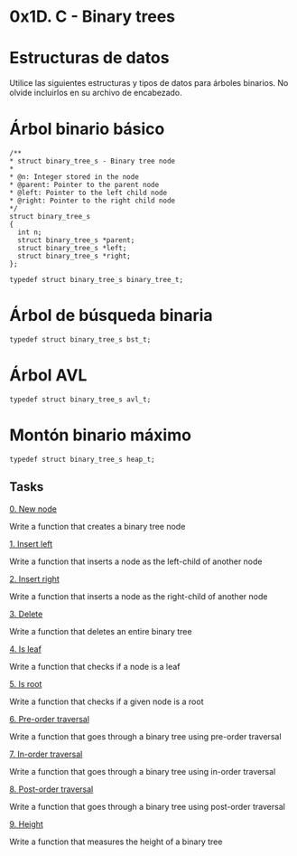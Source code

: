 # 0x1D. C - Binary trees


# Estructuras de datos
Utilice las siguientes estructuras y tipos de datos para árboles binarios. No olvide incluirlos en su archivo de encabezado.

# Árbol binario básico

    /**
    * struct binary_tree_s - Binary tree node
    *
    * @n: Integer stored in the node
    * @parent: Pointer to the parent node
    * @left: Pointer to the left child node
    * @right: Pointer to the right child node
    */
    struct binary_tree_s
    {
      int n;
      struct binary_tree_s *parent;
      struct binary_tree_s *left;
      struct binary_tree_s *right;
    };

    typedef struct binary_tree_s binary_tree_t;
 
# Árbol de búsqueda binaria
    typedef struct binary_tree_s bst_t;
# Árbol AVL
    typedef struct binary_tree_s avl_t;
# Montón binario máximo
    typedef struct binary_tree_s heap_t;


## Tasks

[0. New node]()

Write a function that creates a binary tree node

[1. Insert left ]()

Write a function that inserts a node as the left-child of another node

[2. Insert right ]()

Write a function that inserts a node as the right-child of another node

[3. Delete ]()

Write a function that deletes an entire binary tree

[4. Is leaf]()

Write a function that checks if a node is a leaf

[5. Is root ]()

Write a function that checks if a given node is a root

[6. Pre-order traversal]()

Write a function that goes through a binary tree using pre-order traversal

[7. In-order traversal ]()

Write a function that goes through a binary tree using in-order traversal

[8. Post-order traversal ]()

Write a function that goes through a binary tree using post-order traversal

[9. Height]()

Write a function that measures the height of a binary tree
